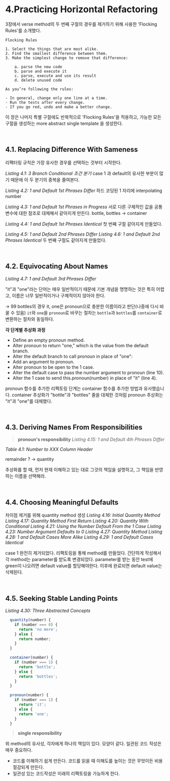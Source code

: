 # 4.Practicing Horizontal Refactoring

3장에서 verse method의 두 번째 구절의 경우를 제거하기 위해 사용한 'Flocking Rules'를 소개했다.

```
Flocking Rules

1. Select the things that are most alike.
2. Find the smallest difference between them.
3. Make the simplest change to remove that difference:

    a. parse the new code
    b. parse and execute it
    c. parse, execute and use its result
    d. delete unused code

As you’re following the rules:

- In general, change only one line at a time.
- Run the tests after every change.
- If you go red, undo and make a better change.
```

이 장은 나머지 특별 구절에도 반복적으로 'Flocking Rules'을 적용하고, 가능한 모든 구절을 생성하는 more abstract single template 을 생성한다.

<br />

## 4.1. Replacing Difference With Sameness

리팩터링 규칙은 가장 유사한 경우를 선택하는 것부터 시작한다.

_Listing 4.1: 3 Branch Conditional 조건 분기_
case 1 과 default의 유사한 부분이 많기 때문에 이 두 분기의 중복을 줄여본다.

_Listing 4.2: 1 and Default 1st Phrases Differ_
하드 코딩된 1 자리에 interpolating number

_Listing 4.3: 1 and Default 1st Phrases in Progress_
서로 다른 구체적인 값을 공통 변수에 대한 참조로 대체해서 같아지게 만든다.
bottle, bottles -> container

_Listing 4.4: 1 and Default 1st Phrases Identical_
첫 번째 구절 같아지게 만들었다.

_Listing 4.5: 1 and Default 2nd Phrases Differ_
_Listing 4.6: 1 and Default 2nd Phrases Identical_
두 번째 구절도 같아지게 만들었다.   

<br />



## 4.2. Equivocating About Names

_Listing 4.7: 1 and Default 3rd Phrases Differ_

  
"it"과 "one"라는 단어는 매우 일반적이기 때문에 기본 개념을 명명하는 것은 특히 어렵고, 이름은 너무 일반적이거나 구체적이지 않아야 한다.

-> 99 bottles의 경우 it, one은 pronoun으로 충분한 이름이라고 판단(나중에 다시 바꿀 수 있음)
`it`와 `one`을 `pronoun`로 바꾸는 절차는 `bottle`과 `bottles`를 `container`로 변환하는 절차와 동일하다.

**각 단계별 추상화 과정**

- Define an empty pronoun method.
- Alter pronoun to return "one," which is the value from the default branch.
- Alter the default branch to call pronoun in place of "one":
- Add an argument to pronoun.
- Alter pronoun to be open to the 1 case.
- Alter the default case to pass the number argument to pronoun (line 10).
- Alter the 1 case to send this.pronoun(number) in place of "it" (line 4).

pronoun 함수를 추가한 리팩토링 단계는 container 함수를 추가한 방법과 유사했습니다. container 추상화가 "bottle"과 "bottles" 줄을 대체한 것처럼 pronoun 추상화는 "it"과 "one"를 대체했다.

<br />

## 4.3. Deriving Names From Responsibilities
  
> **pronoun's responsibility**
_Listing 4.15: 1 and Default 4th Phrases Differ_

_Table 4.1: Number to XXX Column Header_

remainder ?
-> quantity

추상화를 할 때, 먼저 현재 이해하고 있는 대로 그것의 책임을 설명하고, 그 책임을 반영하는 이름을 선택해라. 

<br />

## 4.4. Choosing Meaningful Defaults
차이점 제거를 위해 quantity method 생성
_Listing 4.16: Initial Quantity Method_
_Listing 4.17: Quantity Method First Return_
_Listing 4.20: Quantity With Conditional_
_Listing 4.21: Using the Number Default From the 1 Case_
_Listing 4.23: Number Argument Defaults to 0_
_Listing 4.27: Quantity Method_
_Listing 4.28: 1 and Default Cases More Alike_
_Listing 4.29: 1 and Default Cases Identical_

case 1 완전히 제거되었다. 리팩토링을 통해 method를 만들었다. 간단하게 작성해서 각 method는 parameter를 받도록 변경되었다. parameter를 받는 동안 test에 green이 나오려면 default value를 할당해야한다. 이후에 완료되면 default value는 삭제된다.

<br />

## 4.5. Seeking Stable Landing Points
_Listing 4.30: Three Abstracted Concepts_
```javascript
  quantity(number) {
    if (number === 0) {
      return 'no more';
    } else {
      return number;
    }
  }

  container(number) {
    if (number === 1) {
      return 'bottle';
    } else {
      return 'bottles';
    }
  }

  pronoun(number) {
    if (number === 1) {
      return 'it';
    } else {
      return 'one';
    }
  }
```
> **single responsibility**

위 method의 유사성, 각자에게 하나의 책임이 있다. 모양이 같다. 일관된 코드 작성은 매우 중요하다.

- 코드를 이해하기 쉽게 만든다. 코드를 읽을 때 이해도를 높이는 것은 무엇이든 비용 절감되게 만든다.
- 일관성 있는 코드작성은 미래의 리팩토링을 가능하게 한다.